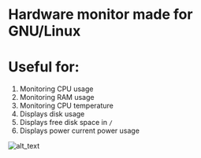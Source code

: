 # Hardware monitor made for GNU/Linux

# Useful for:
1) Monitoring CPU usage
2) Monitoring RAM usage
3) Monitoring CPU temperature
4) Displays disk usage
5) Displays free disk space in `/`
6) Displays power current power usage

![alt_text](https://raw.githubusercontent.com/Fuchsiaff/as/master/pic.png)
